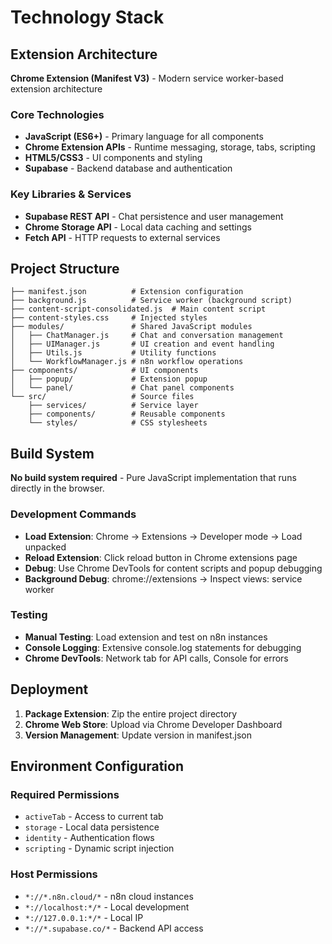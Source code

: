 # Technology Stack

## Extension Architecture

**Chrome Extension (Manifest V3)** - Modern service worker-based extension architecture

### Core Technologies
- **JavaScript (ES6+)** - Primary language for all components
- **Chrome Extension APIs** - Runtime messaging, storage, tabs, scripting
- **HTML5/CSS3** - UI components and styling
- **Supabase** - Backend database and authentication

### Key Libraries & Services
- **Supabase REST API** - Chat persistence and user management
- **Chrome Storage API** - Local data caching and settings
- **Fetch API** - HTTP requests to external services

## Project Structure

```
├── manifest.json          # Extension configuration
├── background.js          # Service worker (background script)
├── content-script-consolidated.js  # Main content script
├── content-styles.css     # Injected styles
├── modules/               # Shared JavaScript modules
│   ├── ChatManager.js     # Chat and conversation management
│   ├── UIManager.js       # UI creation and event handling
│   ├── Utils.js           # Utility functions
│   └── WorkflowManager.js # n8n workflow operations
├── components/            # UI components
│   ├── popup/             # Extension popup
│   └── panel/             # Chat panel components
└── src/                   # Source files
    ├── services/          # Service layer
    ├── components/        # Reusable components
    └── styles/            # CSS stylesheets
```

## Build System

**No build system required** - Pure JavaScript implementation that runs directly in the browser.

### Development Commands
- **Load Extension**: Chrome → Extensions → Developer mode → Load unpacked
- **Reload Extension**: Click reload button in Chrome extensions page
- **Debug**: Use Chrome DevTools for content scripts and popup debugging
- **Background Debug**: chrome://extensions → Inspect views: service worker

### Testing
- **Manual Testing**: Load extension and test on n8n instances
- **Console Logging**: Extensive console.log statements for debugging
- **Chrome DevTools**: Network tab for API calls, Console for errors

## Deployment

1. **Package Extension**: Zip the entire project directory
2. **Chrome Web Store**: Upload via Chrome Developer Dashboard
3. **Version Management**: Update version in manifest.json

## Environment Configuration

### Required Permissions
- `activeTab` - Access to current tab
- `storage` - Local data persistence  
- `identity` - Authentication flows
- `scripting` - Dynamic script injection

### Host Permissions
- `*://*.n8n.cloud/*` - n8n cloud instances
- `*://localhost:*/*` - Local development
- `*://127.0.0.1:*/*` - Local IP
- `*://*.supabase.co/*` - Backend API access